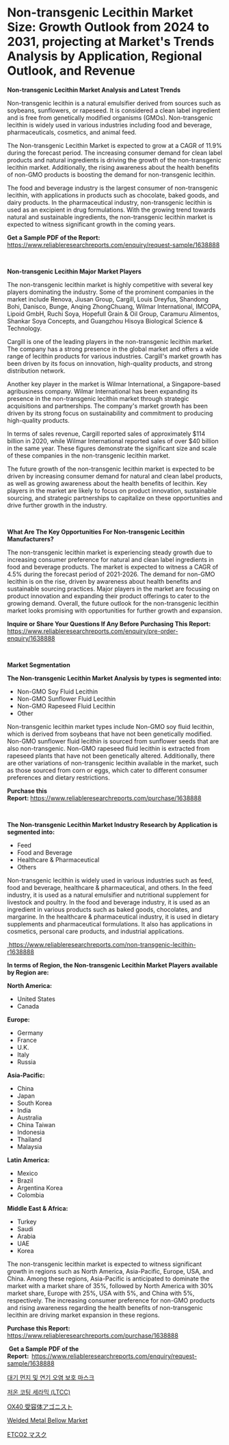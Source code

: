 <p><h1>Non-transgenic Lecithin Market Size: Growth Outlook from 2024 to 2031, projecting at Market's Trends Analysis by Application, Regional Outlook, and Revenue</h1></p><p><strong>Non-transgenic Lecithin Market Analysis and Latest Trends</strong></p>
<p><p>Non-transgenic lecithin is a natural emulsifier derived from sources such as soybeans, sunflowers, or rapeseed. It is considered a clean label ingredient and is free from genetically modified organisms (GMOs). Non-transgenic lecithin is widely used in various industries including food and beverage, pharmaceuticals, cosmetics, and animal feed.</p><p>The Non-transgenic Lecithin Market is expected to grow at a CAGR of 11.9% during the forecast period. The increasing consumer demand for clean label products and natural ingredients is driving the growth of the non-transgenic lecithin market. Additionally, the rising awareness about the health benefits of non-GMO products is boosting the demand for non-transgenic lecithin.</p><p>The food and beverage industry is the largest consumer of non-transgenic lecithin, with applications in products such as chocolate, baked goods, and dairy products. In the pharmaceutical industry, non-transgenic lecithin is used as an excipient in drug formulations. With the growing trend towards natural and sustainable ingredients, the non-transgenic lecithin market is expected to witness significant growth in the coming years.</p></p>
<p><strong>Get a Sample PDF of the Report:&nbsp;</strong> <a href="https://www.reliableresearchreports.com/enquiry/request-sample/1638888">https://www.reliableresearchreports.com/enquiry/request-sample/1638888</a></p>
<p>&nbsp;</p>
<p><strong>Non-transgenic Lecithin Major Market Players</strong></p>
<p><p>The non-transgenic lecithin market is highly competitive with several key players dominating the industry. Some of the prominent companies in the market include Renova, Jiusan Group, Cargill, Louis Dreyfus, Shandong Bohi, Danisco, Bunge, Anqing ZhongChuang, Wilmar International, IMCOPA, Lipoid GmbH, Ruchi Soya, Hopefull Grain & Oil Group, Caramuru Alimentos, Shankar Soya Concepts, and Guangzhou Hisoya Biological Science & Technology.</p><p>Cargill is one of the leading players in the non-transgenic lecithin market. The company has a strong presence in the global market and offers a wide range of lecithin products for various industries. Cargill's market growth has been driven by its focus on innovation, high-quality products, and strong distribution network.</p><p>Another key player in the market is Wilmar International, a Singapore-based agribusiness company. Wilmar International has been expanding its presence in the non-transgenic lecithin market through strategic acquisitions and partnerships. The company's market growth has been driven by its strong focus on sustainability and commitment to producing high-quality products.</p><p>In terms of sales revenue, Cargill reported sales of approximately $114 billion in 2020, while Wilmar International reported sales of over $40 billion in the same year. These figures demonstrate the significant size and scale of these companies in the non-transgenic lecithin market.</p><p>The future growth of the non-transgenic lecithin market is expected to be driven by increasing consumer demand for natural and clean label products, as well as growing awareness about the health benefits of lecithin. Key players in the market are likely to focus on product innovation, sustainable sourcing, and strategic partnerships to capitalize on these opportunities and drive further growth in the industry.</p></p>
<p>&nbsp;</p>
<p><strong>What Are The Key Opportunities For Non-transgenic Lecithin Manufacturers?</strong></p>
<p><p>The non-transgenic lecithin market is experiencing steady growth due to increasing consumer preference for natural and clean label ingredients in food and beverage products. The market is expected to witness a CAGR of 4.5% during the forecast period of 2021-2026. The demand for non-GMO lecithin is on the rise, driven by awareness about health benefits and sustainable sourcing practices. Major players in the market are focusing on product innovation and expanding their product offerings to cater to the growing demand. Overall, the future outlook for the non-transgenic lecithin market looks promising with opportunities for further growth and expansion.</p></p>
<p><strong>Inquire or Share Your Questions If Any Before Purchasing This Report:</strong> <a href="https://www.reliableresearchreports.com/enquiry/pre-order-enquiry/1638888">https://www.reliableresearchreports.com/enquiry/pre-order-enquiry/1638888</a></p>
<p>&nbsp;</p>
<p><strong>Market Segmentation</strong></p>
<p><strong>The Non-transgenic Lecithin Market Analysis by types is segmented into:</strong></p>
<p><ul><li>Non-GMO Soy Fluid Lecithin</li><li>Non-GMO Sunflower Fluid Lecithin</li><li>Non-GMO Rapeseed Fluid Lecithin</li><li>Other</li></ul></p>
<p><p>Non-transgenic lecithin market types include Non-GMO soy fluid lecithin, which is derived from soybeans that have not been genetically modified. Non-GMO sunflower fluid lecithin is sourced from sunflower seeds that are also non-transgenic. Non-GMO rapeseed fluid lecithin is extracted from rapeseed plants that have not been genetically altered. Additionally, there are other variations of non-transgenic lecithin available in the market, such as those sourced from corn or eggs, which cater to different consumer preferences and dietary restrictions.</p></p>
<p><strong>Purchase this Report:&nbsp;</strong><a href="https://www.reliableresearchreports.com/purchase/1638888">https://www.reliableresearchreports.com/purchase/1638888</a></p>
<p>&nbsp;</p>
<p><strong>The Non-transgenic Lecithin Market Industry Research by Application is segmented into:</strong></p>
<p><ul><li>Feed</li><li>Food and Beverage</li><li>Healthcare & Pharmaceutical</li><li>Others</li></ul></p>
<p><p>Non-transgenic lecithin is widely used in various industries such as feed, food and beverage, healthcare & pharmaceutical, and others. In the feed industry, it is used as a natural emulsifier and nutritional supplement for livestock and poultry. In the food and beverage industry, it is used as an ingredient in various products such as baked goods, chocolates, and margarine. In the healthcare & pharmaceutical industry, it is used in dietary supplements and pharmaceutical formulations. It also has applications in cosmetics, personal care products, and industrial applications.</p></p>
<p><a href="https://www.reliableresearchreports.com/non-transgenic-lecithin-r1638888">&nbsp;https://www.reliableresearchreports.com/non-transgenic-lecithin-r1638888</a></p>
<p><strong>In terms of Region, the Non-transgenic Lecithin Market Players available by Region are:</strong></p>
<p>
    <p> <strong> North America: </strong>
        <ul>
            <li>United States</li>
            <li>Canada</li>
        </ul>
        </p> 
    <p> <strong> Europe: </strong>
        <ul>
            <li>Germany</li>
            <li>France</li>
            <li>U.K.</li>
            <li>Italy</li>
            <li>Russia</li>
        </ul>
        </p> 
    <p> <strong> Asia-Pacific: </strong>
        <ul>
            <li>China</li>
            <li>Japan</li>
            <li>South Korea</li>
            <li>India</li>
            <li>Australia</li>
            <li>China Taiwan</li>
            <li>Indonesia</li>
            <li>Thailand</li>
            <li>Malaysia</li>
        </ul>
        </p> 
    <p> <strong> Latin America: </strong>
        <ul>
            <li>Mexico</li>
            <li>Brazil</li>
            <li>Argentina Korea</li>
            <li>Colombia</li>
        </ul>
        </p> 
    <p> <strong> Middle East & Africa: </strong>
        <ul>
            <li>Turkey</li>
            <li>Saudi</li>
            <li>Arabia</li>
            <li>UAE</li>
            <li>Korea</li>
        </ul>
    </p>
    </p>
<p><p>The non-transgenic lecithin market is expected to witness significant growth in regions such as North America, Asia-Pacific, Europe, USA, and China. Among these regions, Asia-Pacific is anticipated to dominate the market with a market share of 35%, followed by North America with 30% market share, Europe with 25%, USA with 5%, and China with 5%, respectively. The increasing consumer preference for non-GMO products and rising awareness regarding the health benefits of non-transgenic lecithin are driving market expansion in these regions.</p></p>
<p><strong>Purchase this Report: </strong><a href="https://www.reliableresearchreports.com/purchase/1638888">https://www.reliableresearchreports.com/purchase/1638888</a></p>
<p>&nbsp;<strong>Get a Sample PDF of the Report:&nbsp;&nbsp;</strong><a href="https://www.reliableresearchreports.com/enquiry/request-sample/1638888">https://www.reliableresearchreports.com/enquiry/request-sample/1638888</a></p>
<p><strong></strong></p>
<p><p><a href="https://medium.com/@rowanmaggio/%EA%B3%B5%EA%B8%B0-%EB%A8%BC%EC%A7%80-%EB%B0%8F-%EC%97%B0%EA%B8%B0-%EC%98%A4%EC%97%BC-%EB%B0%A9%EC%A7%80-%EB%A7%88%EC%8A%A4%ED%81%AC-%EC%8B%9C%EC%9E%A5-%EC%A1%B0%EC%82%AC-%EB%B0%8F-%EC%82%B0%EC%97%85-%EB%B0%9C%EC%A0%84-%EB%B0%8F-2031%EB%85%84%EA%B9%8C%EC%A7%80%EC%9D%98-%EC%98%88%EC%B8%A1-cc63f2e00964">대기 먼지 및 연기 오염 보호 마스크</a></p><p><a href="https://medium.com/@cleocarroll2023/%EC%A0%80%EC%98%A8-%EA%B3%A0%EB%B6%84%EC%9E%90-%EC%84%B8%EB%9D%BC%EB%AF%B9-ltcc-%EC%8B%9C%EC%9E%A5-%EC%A0%84%EB%A7%9D-%EC%99%84%EC%A0%84%ED%95%9C-%EC%82%B0%EC%97%85-%EB%B6%84%EC%84%9D-2024%EB%85%84%EB%B6%80%ED%84%B0-2031%EB%85%84-c3a8adddba82">저온 코팅 세라믹 (LTCC)</a></p><p><a href="https://github.com/DeonBoer2023/Market-Research-Report-List-1/blob/main/1819086136334.md">OX40 受容体アゴニスト</a></p><p><a href="https://github.com/flwellarose/Market-Research-Report-List-1/blob/main/welded-metal-bellow-market.md">Welded Metal Bellow Market</a></p><p><a href="https://github.com/dawson566/Market-Research-Report-List-1/blob/main/4639012136333.md">ETCO2 マスク</a></p></p>